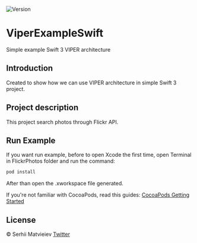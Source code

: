 
![Version](https://img.shields.io/badge/Swift-3.0%2B-orange.svg?style=flat)

# ViperExampleSwift
Simple example Swift 3 VIPER architecture 

## Introduction

Created to show how we can use VIPER architecture in simple Swift 3 project.

## Project description

This project search photos through Flickr API.

## Run Example

If you want run example, before to open Xcode the first time, open Terminal in FlickrPhotos folder and run the command:

```ruby
pod install
```

After than open the .xworkspace file generated.

If you're not familiar with CocoaPods, read this guides: [CocoaPods Getting Started](https://guides.cocoapods.org/using/getting-started.html) 

## License

© Serhii Matvieiev [Twitter](https://twitter.com/_SergeyMatveev_/ )

